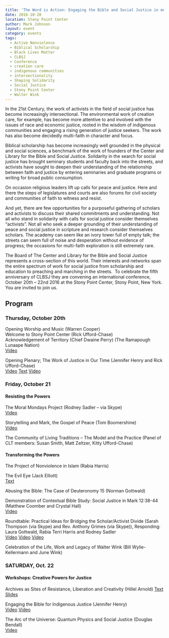 ```yaml
---
title: 'The Word is Action: Engaging the Bible and Social Justice in memory of Walter Wink'
date: 2016-10-20
location: Stony Point Center
author: Mark Johnson
layout: event
category: events
tags:
  - Active Nonviolence
  - Biblical Scholarship
  - Black Lives Matter
  - CLBSJ
  - Conference
  - creation care
  - indigenous communities
  - intersectionality
  - Shaping Solidarity
  - Social Justice
  - Stony Point Center
  - Walter Wink
---
```

In the 21st Century, the work of activists in the field of social justice has become increasingly intersectional. The environmental work of creation care, for example, has become more attentive to and involved with the issues of race and economic justice, rooted in the wisdom of indigenous communities and engaging a rising generation of justice seekers. The work has also become decidedly multi-faith in character and focus.

Biblical scholarship has become increasingly well grounded in the physical and social sciences, a benchmark of the work of founders of the Center and Library for the Bible and Social Justice. Solidarity in the search for social justice has brought seminary students and faculty back into the streets, and activists have sought to deepen their understanding of the relationship between faith and justice by entering seminaries and graduate programs or writing for broad public consumption.

On occasion religious leaders lift up calls for peace and justice. Here and there the steps of legislatures and courts are also forums for civil society and communities of faith to witness and resist.

And yet, there are few opportunities for a purposeful gathering of scholars and activists to discuss their shared commitments and understanding. Not all who stand in solidarity with calls for social justice consider themselves “activists”. Not all who seek a deeper grounding of their understanding of peace and social justice in scripture and research consider themselves scholars. The academy can seem like an ivory tower full of empty talk; the streets can seem full of noise and desperation without evidence of progress; the occasions for multi-faith exploration is still extremely rare.

The Board of The Center and Library for the Bible and Social Justice represents a cross-section of this world. Their interests and networks span the entire spectrum of work for social justice from scholarship and education to preaching and marching in the streets.  To celebrate the fifth anniversary of CLBSJ they are convening an international conference, October 20th – 22nd 2016 at the Stony Point Center, Stony Point, New York.  You are invited to join us.

## Program

### Thursday, October 20th

Opening Worship and Music (Warren Cooper)  
Welcome to Stony Point Center (Rick Ufford-Chase)  
Acknowledgement of Territory (Chief Dwaine Perry) (The Ramapough Lunaape Nation)  
<a class="button tiny " href="https://www.youtube.com/watch?v=Psyzqq3Udio">Video</a>

Opening Plenary; The Work of Justice in Our Time (Jennifer Henry and Rick Ufford-Chase)  
<a class="button tiny" href="https://www.youtube.com/watch?v=RUgp1aN07bA">Video</a>
<a class="button tiny secondary" href="{{site.url}}/resources/henry-plenary.pdf">Text</a>
<a class="button tiny" href="https://www.youtube.com/watch?v=0MXdmt0gtfo">Video</a>

### Friday, October 21

#### Resisting the Powers

The Moral Mondays Project (Rodney Sadler – via Skype)  
<a class="button tiny " href="https://www.youtube.com/watch?v=TQTz5n68Y98">Video</a>

Storytelling and Mark, the Gospel of Peace (Tom Boomershine)  
<a class="button tiny " href="https://www.youtube.com/watch?v=S0A9GukyN4o">Video</a>

The Community of Living Traditions – The Model and the Practice (Panel of CLT members: Susan Smith, Matt Zeltzer, Kitty Ufford-Chase)

#### Transforming the Powers

The Project of Nonviolence in Islam (Rabia Harris)

The Evil Eye (Jack Elliott)  
<a class="button tiny secondary" href="{{site.url}}/resources/elliott-evil-eye.pdf">Text</a>

Abusing the Bible: The Case of Deuteronomy 15 (Norman Gottwald)

Demonstration of Contextual Bible Study: Social Justice in Mark 12:38-44 (Matthew Coomber and Crystal Hall)  
<a class="button tiny " href="https://www.youtube.com/watch?v=hc5gRED9LVY">Video</a>

Roundtable: Practical Ideas for Bridging the Scholar/Activist Divide (Sarah Thompson (via Skype) and Rev. Anthony Grimes (via Skype)), Responding: Laura Gottwald, Rabia Terri Harris and Rodney Sadler  
<a class="button tiny " href="https://www.youtube.com/watch?v=OdHEXAxGoWY">Video</a>
<a class="button tiny " href="https://youtu.be/cnB4KL5L69M">Video</a>
<a class="button tiny " href="https://youtu.be./uYwnxlFXI7s">Video</a>

Celebration of the Life, Work and Legacy of Walter Wink (Bill Wylie-Kellermann and June Wink)

### SATURDAY, Oct. 22

#### Workshops: Creative Powers for Justice

Archives as Sites of Resistance, Liberation and Creativity (Hillel Arnold)
<a class="button tiny secondary" href="http://hillelarnold.com/blog/2016/10/archives-as-sites-of-resistance-liberation-and-creativity/">Text</a>
<a class="button tiny secondary" href="http://hillelarnold.com/clbsj-archives/">Slides</a>

Engaging the Bible for Indigenous Justice (Jennifer Henry)  
<a class="button tiny " href="https://www.youtube.com/watch?v=4GWLqzLUrDM">Video</a>
<a class="button tiny " href="https://www.youtube.com/watch?v=Dnlhb4bcon4">Video</a>

The Arc of the Universe: Quantum Physics and Social Justice (Douglas Bendall)  
<a class="button tiny " href="https://www.youtube.com/watch?v=E6gHlJDksc8">Video</a>

